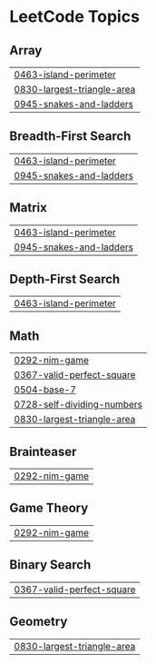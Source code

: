 

<!---LeetCode Topics Start-->
# LeetCode Topics
## Array
|  |
| ------- |
| [0463-island-perimeter](https://github.com/solomon-2105/DSA/tree/master/0463-island-perimeter) |
| [0830-largest-triangle-area](https://github.com/solomon-2105/DSA/tree/master/0830-largest-triangle-area) |
| [0945-snakes-and-ladders](https://github.com/solomon-2105/DSA/tree/master/0945-snakes-and-ladders) |
## Breadth-First Search
|  |
| ------- |
| [0463-island-perimeter](https://github.com/solomon-2105/DSA/tree/master/0463-island-perimeter) |
| [0945-snakes-and-ladders](https://github.com/solomon-2105/DSA/tree/master/0945-snakes-and-ladders) |
## Matrix
|  |
| ------- |
| [0463-island-perimeter](https://github.com/solomon-2105/DSA/tree/master/0463-island-perimeter) |
| [0945-snakes-and-ladders](https://github.com/solomon-2105/DSA/tree/master/0945-snakes-and-ladders) |
## Depth-First Search
|  |
| ------- |
| [0463-island-perimeter](https://github.com/solomon-2105/DSA/tree/master/0463-island-perimeter) |
## Math
|  |
| ------- |
| [0292-nim-game](https://github.com/solomon-2105/DSA/tree/master/0292-nim-game) |
| [0367-valid-perfect-square](https://github.com/solomon-2105/DSA/tree/master/0367-valid-perfect-square) |
| [0504-base-7](https://github.com/solomon-2105/DSA/tree/master/0504-base-7) |
| [0728-self-dividing-numbers](https://github.com/solomon-2105/DSA/tree/master/0728-self-dividing-numbers) |
| [0830-largest-triangle-area](https://github.com/solomon-2105/DSA/tree/master/0830-largest-triangle-area) |
## Brainteaser
|  |
| ------- |
| [0292-nim-game](https://github.com/solomon-2105/DSA/tree/master/0292-nim-game) |
## Game Theory
|  |
| ------- |
| [0292-nim-game](https://github.com/solomon-2105/DSA/tree/master/0292-nim-game) |
## Binary Search
|  |
| ------- |
| [0367-valid-perfect-square](https://github.com/solomon-2105/DSA/tree/master/0367-valid-perfect-square) |
## Geometry
|  |
| ------- |
| [0830-largest-triangle-area](https://github.com/solomon-2105/DSA/tree/master/0830-largest-triangle-area) |
<!---LeetCode Topics End-->